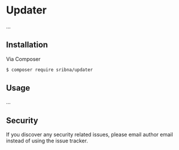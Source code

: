 # Updater

...

## Installation

Via Composer

``` bash
$ composer require sribna/updater
```

## Usage

...

## Security

If you discover any security related issues, please email author email instead of using the issue tracker.
